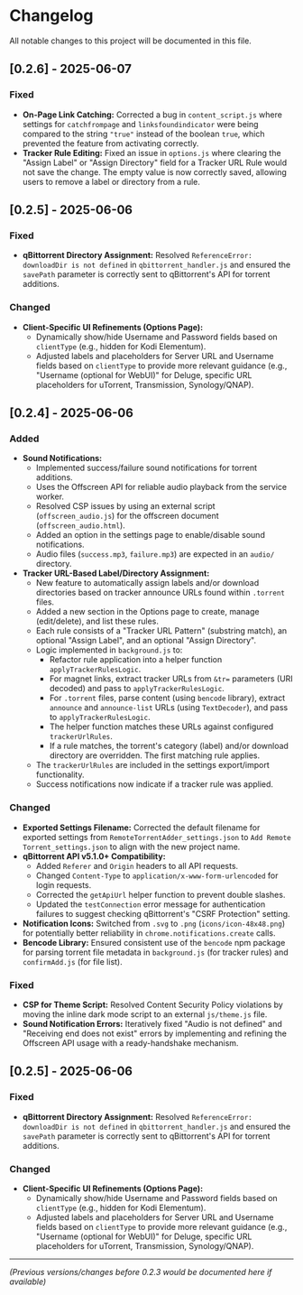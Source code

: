 # Changelog

All notable changes to this project will be documented in this file.

## [0.2.6] - 2025-06-07

### Fixed
-   **On-Page Link Catching:** Corrected a bug in `content_script.js` where settings for `catchfrompage` and `linksfoundindicator` were being compared to the string `"true"` instead of the boolean `true`, which prevented the feature from activating correctly.
-   **Tracker Rule Editing:** Fixed an issue in `options.js` where clearing the "Assign Label" or "Assign Directory" field for a Tracker URL Rule would not save the change. The empty value is now correctly saved, allowing users to remove a label or directory from a rule.

## [0.2.5] - 2025-06-06

### Fixed
-   **qBittorrent Directory Assignment:** Resolved `ReferenceError: downloadDir is not defined` in `qbittorrent_handler.js` and ensured the `savePath` parameter is correctly sent to qBittorrent's API for torrent additions.

### Changed
-   **Client-Specific UI Refinements (Options Page):**
    -   Dynamically show/hide Username and Password fields based on `clientType` (e.g., hidden for Kodi Elementum).
    -   Adjusted labels and placeholders for Server URL and Username fields based on `clientType` to provide more relevant guidance (e.g., "Username (optional for WebUI)" for Deluge, specific URL placeholders for uTorrent, Transmission, Synology/QNAP).

## [0.2.4] - 2025-06-06 
### Added
-   **Sound Notifications:**
    -   Implemented success/failure sound notifications for torrent additions.
    -   Uses the Offscreen API for reliable audio playback from the service worker.
    -   Resolved CSP issues by using an external script (`offscreen_audio.js`) for the offscreen document (`offscreen_audio.html`).
    -   Added an option in the settings page to enable/disable sound notifications.
    -   Audio files (`success.mp3`, `failure.mp3`) are expected in an `audio/` directory.
-   **Tracker URL-Based Label/Directory Assignment:**
    -   New feature to automatically assign labels and/or download directories based on tracker announce URLs found within `.torrent` files.
    -   Added a new section in the Options page to create, manage (edit/delete), and list these rules.
    -   Each rule consists of a "Tracker URL Pattern" (substring match), an optional "Assign Label", and an optional "Assign Directory".
    -   Logic implemented in `background.js` to:
        -   Refactor rule application into a helper function `applyTrackerRulesLogic`.
        -   For magnet links, extract tracker URLs from `&tr=` parameters (URI decoded) and pass to `applyTrackerRulesLogic`.
        -   For `.torrent` files, parse content (using `bencode` library), extract `announce` and `announce-list` URLs (using `TextDecoder`), and pass to `applyTrackerRulesLogic`.
        -   The helper function matches these URLs against configured `trackerUrlRules`.
        -   If a rule matches, the torrent's category (label) and/or download directory are overridden. The first matching rule applies.
    -   The `trackerUrlRules` are included in the settings export/import functionality.
    -   Success notifications now indicate if a tracker rule was applied.

### Changed
-   **Exported Settings Filename:** Corrected the default filename for exported settings from `RemoteTorrentAdder_settings.json` to `Add Remote Torrent_settings.json` to align with the new project name.
-   **qBittorrent API v5.1.0+ Compatibility:**
    -   Added `Referer` and `Origin` headers to all API requests.
    -   Changed `Content-Type` to `application/x-www-form-urlencoded` for login requests.
    -   Corrected the `getApiUrl` helper function to prevent double slashes.
    -   Updated the `testConnection` error message for authentication failures to suggest checking qBittorrent's "CSRF Protection" setting.
-   **Notification Icons:** Switched from `.svg` to `.png` (`icons/icon-48x48.png`) for potentially better reliability in `chrome.notifications.create` calls.
-   **Bencode Library:** Ensured consistent use of the `bencode` npm package for parsing torrent file metadata in `background.js` (for tracker rules) and `confirmAdd.js` (for file list).

### Fixed
-   **CSP for Theme Script:** Resolved Content Security Policy violations by moving the inline dark mode script to an external `js/theme.js` file.
-   **Sound Notification Errors:** Iteratively fixed "Audio is not defined" and "Receiving end does not exist" errors by implementing and refining the Offscreen API usage with a ready-handshake mechanism.

## [0.2.5] - 2025-06-06

### Fixed
-   **qBittorrent Directory Assignment:** Resolved `ReferenceError: downloadDir is not defined` in `qbittorrent_handler.js` and ensured the `savePath` parameter is correctly sent to qBittorrent's API for torrent additions.

### Changed
-   **Client-Specific UI Refinements (Options Page):**
    -   Dynamically show/hide Username and Password fields based on `clientType` (e.g., hidden for Kodi Elementum).
    -   Adjusted labels and placeholders for Server URL and Username fields based on `clientType` to provide more relevant guidance (e.g., "Username (optional for WebUI)" for Deluge, specific URL placeholders for uTorrent, Transmission, Synology/QNAP).

---
*(Previous versions/changes before 0.2.3 would be documented here if available)*

